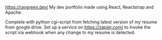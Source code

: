 https://raygreen.dev/
My dev portfolio made using React, Reactstrap and Apache.

Complete with python cgi-script from fetching latest version of my resume from google drive. Set up a service on https://zapier.com/ to invoke the script via webhook when any change to my resume is detected.
